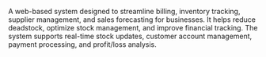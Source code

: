A web-based system designed to streamline billing, inventory tracking, supplier management, and sales forecasting for businesses. 
It helps reduce deadstock, optimize stock management, and improve financial tracking. The system supports real-time stock updates, customer account management, 
payment processing, and profit/loss analysis.
